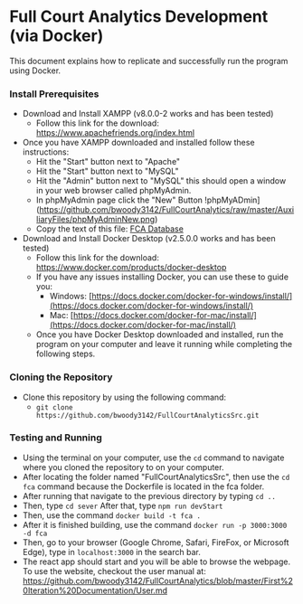 # Full Court Analytics Development (via Docker)
This document explains how to replicate and successfully run the program using Docker.

### Install Prerequisites
* Download and Install XAMPP (v8.0.0-2 works and has been tested)
  * Follow this link for the download:  <a href="https://www.apachefriends.org/index.html" target="_blank">https://www.apachefriends.org/index.html</a>
* Once you have XAMPP downloaded and installed follow these instructions:
  * Hit the "Start" button next to "Apache"
  * Hit the "Start" button next to "MySQL"
  * Hit the "Admin" button next to "MySQL" this should open a window in your web browser called phpMyAdmin.
  * In phpMyAdmin page click the "New" Button
  !phpMyADmin](https://github.com/bwoody3142/FullCourtAnalytics/raw/master/AuxiliaryFiles/phpMyAdminNew.png)<br>
  * Copy the text of this file: <a href="https://github.com/bwoody3142/FullCourtAnalytics/raw/master/AuxiliaryFiles/fcadatabase.sql" target="_blank">FCA Database</a>
* Download and Install Docker Desktop (v2.5.0.0 works and has been tested)
  * Follow this link for the download:  <a href="https://www.docker.com/products/docker-desktop" target="_blank">https://www.docker.com/products/docker-desktop</a>
  * If you have any issues installing Docker, you can use these to guide you:
    * Windows: [https://docs.docker.com/docker-for-windows/install/](https://docs.docker.com/docker-for-windows/install/)
    * Mac: [https://docs.docker.com/docker-for-mac/install/](https://docs.docker.com/docker-for-mac/install/)
  * Once you have Docker Desktop downloaded and installed, run the program on your computer and leave it running while completing the following steps.
  
### Cloning the Repository 
* Clone this repository by using the following command:
  * `git clone https://github.com/bwoody3142/FullCourtAnalyticsSrc.git`
 
### Testing and Running
* Using the terminal on your computer, use the `cd` command to navigate where you cloned the repository to on your computer. 
* After locating the folder named "FullCourtAnalyticsSrc", then use the `cd fca` command because the Dockerfile is located in the fca folder. 
* After running that navigate to the previous directory by typing `cd ..`
* Then, type `cd sever`
After that, type `npm run devStart`
* Then, use the command `docker build -t fca .`
* After it is finished building, use the command `docker run -p 3000:3000 -d fca`
* Then, go to your browser (Google Chrome, Safari, FireFox, or Microsoft Edge), type in `localhost:3000` in the search bar. 
* The react app should start and you will be able to browse the webpage. To use the website, checkout the user manual at: <a href="https://github.com/bwoody3142/FullCourtAnalytics/blob/master/First%20Iteration%20Documentation/User.md" target="_blank">https://github.com/bwoody3142/FullCourtAnalytics/blob/master/First%20Iteration%20Documentation/User.md</a>

 
  
